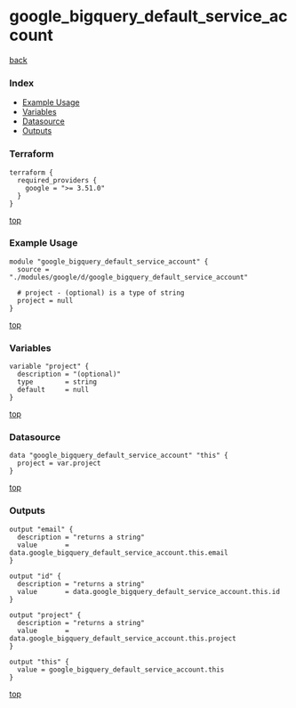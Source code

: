 # google_bigquery_default_service_account

[back](../google.md)

### Index

- [Example Usage](#example-usage)
- [Variables](#variables)
- [Datasource](#datasource)
- [Outputs](#outputs)

### Terraform

```hcl
terraform {
  required_providers {
    google = ">= 3.51.0"
  }
}
```

[top](#index)

### Example Usage

```hcl
module "google_bigquery_default_service_account" {
  source = "./modules/google/d/google_bigquery_default_service_account"

  # project - (optional) is a type of string
  project = null
}
```

[top](#index)

### Variables

```hcl
variable "project" {
  description = "(optional)"
  type        = string
  default     = null
}
```

[top](#index)

### Datasource

```hcl
data "google_bigquery_default_service_account" "this" {
  project = var.project
}
```

[top](#index)

### Outputs

```hcl
output "email" {
  description = "returns a string"
  value       = data.google_bigquery_default_service_account.this.email
}

output "id" {
  description = "returns a string"
  value       = data.google_bigquery_default_service_account.this.id
}

output "project" {
  description = "returns a string"
  value       = data.google_bigquery_default_service_account.this.project
}

output "this" {
  value = google_bigquery_default_service_account.this
}
```

[top](#index)